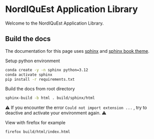 # **NordIQuEst Application Library**

Welcome to the NordIQuEst Application Library.

## Build the docs

The documentation for this page uses [sphinx](https://www.sphinx-doc.org/en/master/) and [sphinx book theme](https://sphinx-book-theme.readthedocs.io/en/latest/index.html).

Setup python environment

```bash
conda create -y -n sphinx python=3.12
conda activate sphinx
pip install -r requirements.txt
```

Build the docs from root directory

```bash
sphinx-build -b html . build/sphinx/html
```

⚠️ If you encounter the error `Could not import extension ...` , try to deactive and activate your environment again. ⚠️

View with firefox for example

```bash
firefox build/html/index.html
```
